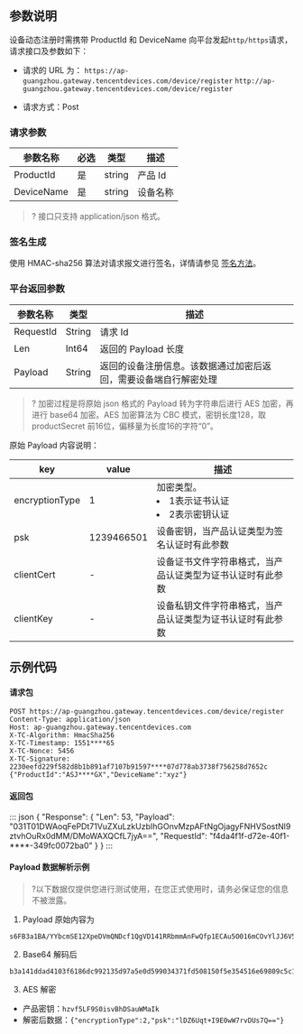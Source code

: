 ## 参数说明

设备动态注册时需携带 ProductId 和 DeviceName 向平台发起`http/https`请求，请求接口及参数如下：

- 请求的 URL 为：
  ``
  https://ap-guangzhou.gateway.tencentdevices.com/device/register
  ``
  ``
  http://ap-guangzhou.gateway.tencentdevices.com/device/register
  ``

- 请求方式：Post

### 请求参数

| 参数名称   | 必选 | 类型   | 描述     |
| ---------- | ---- | ------ | -------- |
| ProductId  | 是   | string | 产品 Id  |
| DeviceName | 是   | string | 设备名称 |

>? 接口只支持 application/json 格式。

### 签名生成

使用 HMAC-sha256 算法对请求报文进行签名，详情请参见 [签名方法](https://cloud.tencent.com/document/product/634/56319)。

### 平台返回参数

| 参数名称  | 类型   | 描述                                                         |
| --------- | ------ | ------------------------------------------------------------ |
| RequestId | String | 请求 Id                                                      |
| Len       | Int64  | 返回的 Payload 长度                                            |
| Payload   | String | 返回的设备注册信息。该数据通过加密后返回，需要设备端自行解密处理 |

>? 加密过程是将原始 json 格式的 Payload 转为字符串后进行 AES 加密，再进行 base64 加密。AES 加密算法为 CBC 模式，密钥长度128，取 productSecret 前16位，偏移量为长度16的字符“0”。
>

原始 Payload 内容说明：

| key            | value      | 描述                                                       |
| -------------- | ---------- | ---------------------------------------------------------- |
| encryptionType | 1          | 加密类型。<li>1表示证书认证<li>2表示密钥认证                     |
| psk            | 1239466501 | 设备密钥，当产品认证类型为签名认证时有此参数               |
| clientCert     | -          | 设备证书文件字符串格式，当产品认证类型为证书认证时有此参数 |
| clientKey      | -          | 设备私钥文件字符串格式，当产品认证类型为证书认证时有此参数 |

## 示例代码

#### 请求包

```
POST https://ap-guangzhou.gateway.tencentdevices.com/device/register
Content-Type: application/json
Host: ap-guangzhou.gateway.tencentdevices.com
X-TC-Algorithm: HmacSha256
X-TC-Timestamp: 1551****65
X-TC-Nonce: 5456
X-TC-Signature: 2230eefd229f582d8b1b891af7107b91597****07d778ab3738f756258d7652c
{"ProductId":"ASJ****GX","DeviceName":"xyz"}
```

#### 返回包

<dx-codeblock>
:::  json
{
  "Response": {
    "Len": 53,
    "Payload": "031T01DWAoqFePDt71VuZXuLzkUzbIhGOnvMzpAFtNgOjagyFNHVSostNl9ztvhOuRx0dMM/DMoWAXQCfL7jyA==",
    "RequestId": "f4da4f1f-d72e-40f1-****-349fc0072ba0"
  }
}
:::
</dx-codeblock>


#### Payload 数据解析示例

>?以下数据仅提供您进行测试使用，在您正式使用时，请务必保证您的信息不被泄露。

1. Payload 原始内容为
```
s6FB3a1BA/YYbcmSE12XpeDVmQNDcf1QgVD141RRbmmAnFwQfp1ECAu5O016mCOvYlJJ6V59yM4OqQSiWphfTg==
```
2. Base64 解码后
```
b3a141ddad4103f6186dc992135d97a5e0d599034371fd508150f5e354516e69809c5c107e9d44080bb93b4d7a9823af625249e95e7dc8ce0ea904a25a985f4e
```
3. AES 解密
 - 产品密钥：`hzvf5LF9S0isvBhDSauWMaIk`
 - 解密后数据：`{"encryptionType":2,"psk":"lDZ6Uqt+I9E0wW7rvDUs7Q=="}`







